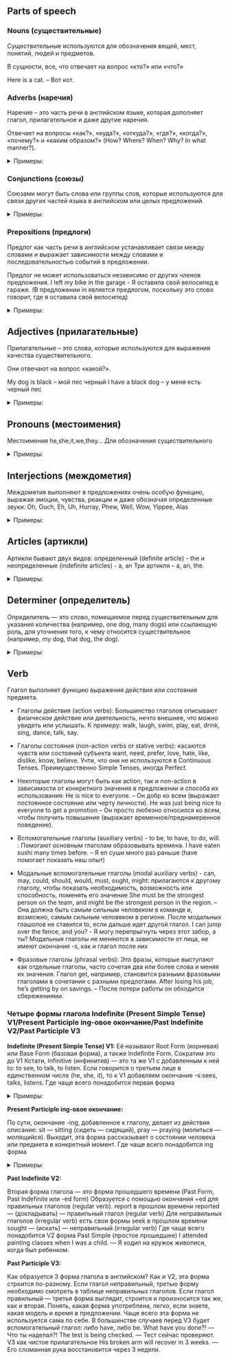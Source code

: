 ## Parts of speech


### Nouns (существительные)	

Существительные используются для обозначения вещей, мест, понятий, людей и предметов.

В сущности, все, что отвечает на вопрос «кто?» или «что?»

Here is a cat. – Вот кот.


### Adverbs (наречия)

Наречие – это часть речи в английском языке, которая дополняет глагол, прилагательное и даже другие наречия.

Отвечает на вопросы «как?», «куда?», «откуда?», «где?», «когда?», «почему?» и «каким образом?» (How? Where? When? Why? In what manner?).

<details>
<summary>Примеры:</summary>

    I entered the room quietly – Я тихо вошел в комнату

    - Времени (time adverbs) - now, then, today, tomorrow, tonight, yesterday, etc.:
    Говорят нам о том, когда именно что-то происходит
    I’d prefer to leave early. – Я предпочел бы уйти раньше.

    - Места (place adverbs) - behind, below, downward, everywhere, forward, etc.:
    Указывают на то, где именно что-то происходит или где что-то находится
    There was somebody standing nearby. – Рядом кто-то стоял.

    - Способа действия (manner adverbs):
    Такие наречия часто образуются от прилагательных с добавлением -ly: slowly, quickly, sadly, softly, etc.
    Рассказывают, как именно что-то происходит или делается.
    She spoke very loudly. We could all hear what she was saying. – Она говорила очень громко. Мы все слышали, что она сказала.

    - Степени (degree adverbs) - really, too, very, strongly, highly, incredibly, etc. :
    Выражают степени качеств, свойств, состояний, условий и отношений
    She was quite surprised they came. – Она была очень удивлена, что они пришли.

    - Частоты (frequency adverbs) - often, seldom, rarely, every now and then, hardly ever, sometimes, etc.:
    Употребляются в предложении для предоставления информации о периодичности
    Nick always plays tennis in the evening. – Ник всегда играет в теннис вечером.

    - Уверенности (adverbs of certainty) - definitely, probably maybe, certainly undoubtedly, clearly, etc.:
    Описывают, насколько мы уверены в чем-то
    Undoubtedly, he is the best player of all time. – Несомненно, он самый лучший игрок всех времен.

    - Связующие (linking adverbs) - then, however, etc.:
    Указывают на связь между двумя пунктами или предложениями (например, последовательность во времени, причина и следствие, контраст)
    We talked until the early hours and consequently I overslept the next morning – Мы разговаривали до раннего утра, и
    поэтому на следующее утро я проспал (результатом поздней ночи является то, что я заснул на следующее утро).
</details>

 
### Conjunctions (союзы)


Союзами могут быть слова или группы слов, которые используются для связи других частей языка в английском или целых предложений.

<details>
<summary>Примеры:</summary>

- Сочинительные союзы (coordinating conjunctions) - for, and, nor, but, or, yet, so:

Для связи элементов, которые грамматически равноправны: двух слов, двух словосочетаний или двух независимых предложений.


She usually studies in the library or at a cafe. – Обычно она занимается в библиотеке или кафе.

- Подчинительные союзы (subordinating conjunctions) - because, if, although, since, until, while:
Подчинительный союз используется для ввода зависимого, то есть подчинительного предложения.

I went to school without eating breakfast because I woke up late this morning. – Я пошел в школу, не позавтракав, потому что сегодня утром проснулся поздно.

- Парные союзы (correlative conjunctions) - either … or, neither … nor, not only … but also, both … and:
Такие союзы всегда идут в паре и используются для объединения грамматически равноправных элементов в предложении.
She planned to collect data by either using an online survey or conducting phone interviews. –
Она планировала собрать данные либо с помощью онлайн-опроса, либо через проведение телефонных интервью.
</details>


### Prepositions (предлоги)

Предлог как часть речи в английском устанавливает связи между словами и выражает зависимости между словами и последовательностью событий в предложении.

Предлог не может использоваться независимо от других членов предложения.
I left my bike in the garage - Я оставила свой велосипед в гараже. (В предложении in
является предлогом, поскольку это слово говорит, где я оставила свой велосипед)

<details>
<summary>Примеры:</summary>
- Предлоги времени (prepositions of time) - on, at, in, from, to, for, since, ago, before, till/until, by, etc.:
Показывают, когда что-нибудь происходит
We will meet on Friday. – Мы встретимся в пятницу.

- Предлоги места (prepositions of place) - beside, between, from, in front of, under, within, etc.:
Указывают на место или положение чего-либо
He was waiting in front of the office. – Он ждал перед офисом.

- Предлоги направления (prepositions of direction) - to, toward, etc. :
Используются для обозначения направления, в котором что-то двигается
When did Sylvia return from London? – Когда Сильвия вернулась из Лондона?

- Предлоги пространственного отношения (prepositions of spatial relationship) - across, against, among, etc.:
Обозначают движение объекта от источника к источнику

We spent the evening walking around the lake. – Мы провели вечер, ходя вокруг озера.

- фразы с предлогами (prepositional phrase) - for a change, at once, with the help of, etc.:
сочетание предлога и существительного

The medicines you asked for are out of stock. – Лекарств, о которых вы спрашивали, нет в наличии.
</details>


## Adjectives (прилагательные)


Прилагательные – это слова, которые используются для выражения качества существительного.

Они отвечают на вопрос «какой?».

My dog is black – мой пес черный
I have a black dog – у меня есть черный пес

<details>
<summary>Примеры:</summary>
- Качественные прилагательные (qualitative adjectives) имеют степени сравнения:
Positive Forms (положительная), Comparative Forms(сравнительная) and Superlative Forms(превосходная степень)
slow (медленный) -> slower (медленнее) -> slowest (самый медленный).
Описывают качественные характеристики существ: funny, dark, fair, silky, long.

- Количественные прилагательные (numeral adjectives)
Заменяют существительное, указывая на количество или численность.
Это может быть численное значение или порядковый номер, например:
much, first, one, small, few, some, any, whole, little, all, several, two, ten, twenty, seventh, etc.
I have sufficient money for shopping. – У меня достаточно денег на покупки.

- Притяжательные прилагательные (possessive adjectives)
чтобы обозначить владение чем-либо.
К примеру: my, your, his, her, their, its, whose, etc.
My mother is a doctor. – Моя мама врач.

- Вопросительные прилагательные(interrogative adjectives)
для замены существительного или местоимения путем постановки вопроса.
А именно: whose, what and which.
Whose superpowers would you most like to have? – Чьи сверхспособности вы хотели бы иметь больше всего?

- Указательные прилагательные(demonstrative adjectives)
для описания положения предмета в пространстве или времени.
This, that, these и those являются указательными прилагательными.
I remember that day like it was yesterday – Я помню тот день, как будто это было вчера

- Сложные прилагательные (compound adjectives)
Состоят из двух или более прилагательных, сочетающихся вместе.
curly-haired (кудрявый), dissent-minded (инакомыслящий), happy-go-lucky (беззаботный) и т.д.
We live in one of the highest-taxed states in the country. – Мы живем в одном из самых налогооблагаемых штатов страны.
</details>


## Pronouns (местоимения)


Местоимения he,she,it,we,they... Для обозначения существительного

<details>
<summary>Примеры:</summary>
- Личные (personal): I, you, we, they, he, she, it.
We looked for seashells at the beach. – Мы искали ракушки на пляже.

- Притяжательные (possessive): mine, yours, ours, theirs, his, hers, its.
The white car is mine. – Белая машина моя.

- Возвратные (reflexive): myself, yourself, yourselves, herself, himself, itself, themselves, ourselves.
He injured himself playing football. – Он тривмировал себя во время игры в футбол.

- Указательные (demonstrative): this, that, those, these.
This is a new computer. – Это новый компьютер.

- Вопросительные (interrogative): who, what, which, whose, whom.
What did he say to you? – Что он сказал тебе?

- Определительные (defining): every, all, each, everybody, everyone, both, either, other, another, anybody.
Everyone was shocked by the sudden announcement. – Все были в шоке от внезапного заявления.

- Неопределенные и отрицательные (indefinite and negative): some, any, no, none, one, many, much, little, few, neither, nobody, nothing, somebody, someone, something.
None of us knows the answer. – Никто из нас не знает ответа.

- Взаимные (reciprocal): each other, one another.
The members of the board congratulated one another on a successful quarter. – Члены правления поздравили друг друга с успешным кварталом.
</details>


## Interjections (междометия)

Междометия выполняют в предложениях очень особую функцию, выражая эмоции, чувства, реакции и даже обозначая определенные звуки: Oh, Ouch, Eh, Uh, Hurray, Phew, Well, Wow, Yippee, Alas

<details>
<summary>Примеры:</summary>
Yippee! Tomorrow is a holiday. - Ура! Завтра праздник.
Eh! I didn’t quite get it. Can you please repeat it? - Эээ! Я не совсем понял. Вы можете повторить это?
Wow! Your new bike is amazing. - Ого! Твой новый велосипед потрясающий.!
Well, what you just did was wonderful. - Что ж, то, что ты только что сделал, было великолепно.
Uh! I don’t think I want to be a part of this. - Ой! Я не думаю, что хочу быть частью этого.
Phew! That was an extremely long presentation. - Фух! Это была очень длинная презентация.
Ouch! You stepped on my toes. - Ой! Ты наступил мне на пальцы.
Hurray! We finally cleared the test. - Ура! Наконец-то мы сдали тест.
Hey! Look out for the car. - Эй! Следите за машиной.
Alas! That was so unfortunate. - К несчастью! Это было так досадно.
</details>


## Articles (артикли)

Артикли бывают двух видов: определенный (definite article) - the и неопределенные (indefinite articles) - a, an
Три артикля – a, an, the.

<details>
<summary>Примеры:</summary>
- Определенный артикль the
Используется для обозначения чего-либо конкретного, выделенного или уникального.
The также ставится перед существительными во множественном числе и для обозначения высшей степени сравнения.
Кроме того, его можно использовать перед сборными существительными, национальностями, музыкальными инструментами, учреждениями и титулами, названиями.

The Sun sets in the west. – Солнце садится на западе. (Солнце и запад – уникальны в своем роде)
I took a dog from a shelter. The dog turned out to be very kind. – Я взяла собаку из приюта. Пес оказался очень хорошим.
(перед вторым упоминанием о собаке ставим the, ведь речь идет о конкретной собаке)
Have you ever played the guitar? – Ты когда-нибудь играл на гитаре? (гитара – музыкальный инструмент)

- Неопределенные артикли a, an
Используются для обозначения предметов или лиц, которые упоминаются впервые и не являются уникальными.
Артикль an употребляется перед существительным в единственном числе, начинающимся с гласного звука.
Артикль a – перед существительным в единственном числе, начинающимся с согласного звука.

My father is a doctor. – Мой отец врач. (первое упоминание
о профессии, к тому же папа – не единственный врач в мире)
I have always dreamed of a small house. – Я всегда мечтала о маленьком доме.
(подразумевается просто воображаемый дом, а не какой-то конкретный)
</details>


## Determiner (определитель)

Определитель — это слово, помещаемое перед существительным для указания количества (например, one dog, many dogs)
или ссылающую роль, для уточнения того, к чему относится существительное (например, my dog, that dog, the dog).

<details>
<summary>Примеры:</summary>
Все определители могут быть классифицированы как один из следующих:
- Article (a/an, the)
Where’s the newspaper? - Где газета? (ссылающийся)
It’s on the sofa. - Она на диване.
Have you seen my MP3 player anywhere?. - Ты где-нибудь видел мой MP3-плеер? (ссылающийся)
Yes. It’s on the kitchen table. -Да. Он на кухонном столе.

- Указательное местоимение this, that, these, those

- Притяжательный падеж my, your, his, her, its, our, their

- many, much, more, most, some
Five people were arrested during an anti-war demonstration in London today. - Пять человек были арестованы сегодня во время антивоенной демонстрации в Лондоне. (количество) There are some letters here for you. - Здесь для вас несколько писем. (количество)
</details>

## Verb

Глагол выполняет функцию выражения действия или состояния предмета.


- Глаголы действия (action verbs):
Большинство глаголов описывают физическое действие или деятельность, нечто внешнее, что можно увидеть или услышать.
К примеру: walk, laugh, swim, play, eat, drink, sing, dance, talk, say.

- Глаголы состояния (non-action verbs or stative verbs): касаются чувств или состояний субъекта
want, need, prefer, love, hate, like, dislike, know, believe.
Учти, что они не используются в Continuous Tenses. Преимущественно Simple Tenses, иногда Perfect.

- Некоторые глаголы могут быть как action, так и non-action в зависимости от конкретного значения в предложении и способа их использования:
He is nice to everyone. – Он добр ко всем (выражает постоянное состояние или черту личности).
He was just being nice to everyone to get a promotion – Он просто любезно относился ко всем, чтобы
получить повышение (выражает временное/преднамеренное поведение).

- Вспомогательные глаголы (auxiliary verbs) - to be, to have, to do, will. :
Помогают основным глаголам образовывать времена.
I have eaten sushi many times before. – Я ел суши много раз раньше (have помогает показать наш опыт)

- Модальные вспомогательные глаголы (modal auxiliary verbs) - can, may, could, should, would, must, ought, might:
прилагаются к другому глаголу, чтобы показать необходимость, возможность или способность, поменять его значение
She must be the strongest person on the team, and might be the strongest person in the region. –
Она должна быть самым сильным человеком в команде и, возможно, самым сильным человеком в регионе.
После модальных глашолов не ставится to, если дальше идет другой глагол.
I can jump over the fence, and you? - Я могу перепрыгнуть через этот забор, а ты?
Модальные глаголы не меняются в зависимости от лица, не имеют окончания -s, как и глагол после них

- Фразовые глаголы (phrasal verbs):
Это фразы, которые выступают как отдельные глаголы, часто сочетая два или более слова и меняя их значения.
Глагол get, например, становится разными фразовыми глаголами в сочетании с разными предлогами.
After losing his job, he’s getting by on savings. – После потери работы он обходится сбережениями.


### Четыре формы глагола Indefinite (Present Simple Tense) V1/Present Participle ing-овое окончание/Past Indefinite V2/Past Participle V3

**Indefinite (Present Simple Tense) V1:**
Её называют Root Form (корневая) или Base Form (базовая форма), а также Indefinite Form. Сократим это до V1
Кстати, Infinitive (инфинитив) — это та же V1 с добавленным к ней to: to see, to talk, to listen.
Если говорится о третьем лице в единственном числе (he, she, it), то к V1 добавляем окончание -s:sees, talks, listens.
Где чаще всего понадобится первая форма

<details>
<summary>Примеры:</summary>
- Present Simple (Простое настоящее время):
I walk downtown every Monday. – Я гуляю в центре каждый понедельник.

- После других глаголов:
Когда два глагола взаимосвязаны смыслом (хочу спать, начинаю есть, пытаюсь больше ходить), второй глагол используется в Infinitive, то есть to + root form:
He tries to be a good father. – Он пытается быть хорошим отцом.
We wanted to see him off, but he refused. – Мы хотели его провести, но он отказался.
I will have to come there again. – Мне придется прийти туда снова.

- Принеси-подай:
Это называется Imperative Mood.
Buy some milk at the shop. – Купи немного молока в магазине.
Bring me that money, Jackie. – Принеси мне те деньги, Джеки.
Cover me! – Прикрой меня!
Watch out! – Берегись!

- Построение других времен:
Base Form используется для построения вопросов и отрицаний прошедшего времени, для образования будущего времени (will + v1):
Did you do the task? – Ты сделал задание?
I didn’t recognize him. – Я его не узнал.
Yeah, I will come for sure. – Да, точно приеду
</details>

**Present Participle ing-овое окончание:**

По сути, окончание -ing, добавленное к глаголу, делает из действия описание: sit — sitting (сидеть — сидящий), pray — praying (молиться — молящийся).
Выходит, эта форма рассказывает о состоянии человека или предмета в конкретный момент. Где чаще всего понадобится ing форма

<details>
<summary>Примеры:</summary>
- Времена Continuous:
Continuous — «продолжительный». Времена этой группы говорят о том, что человек в середине процесса.
Present Continious (настоящее продолжительное): действие совершается прямо сейчас; в данный период времени что-то происходит, но ожидается, что это изменится
I am making a report. – Я делаю отчет.
Past Continiuos (прошедшее продолжительное). Действие происходило в определенный момент или период в прошлом и уже завершилось
I was already sleeping at 11 PM and I couldn’t hear the ringtone. – Я уже спал в 11 вечера и не слышал звонок.
Future Continuous (будущее продолжительное). Человек в известном будущем (определенный момент или целый период) будет в середине процесса.
Will we be waiting for you the whole day? – Мы целый день тебя ждать будем?
Есть ряд слов, которые не ставятся в форму -ing в продолжительных временах. По большей части, это глаголы, которые говорят о чувствах (эмоциональных и физических), формах мышления, состояниях.
Самые употребляемые из них: like ((мне) нравится), love (любить), prefer (предпочитать), want (хотеть), feel (чувствовать), smell (пахнуть), see (видеть), taste (быть на вкус), hear (слышать), agree (соглашаться), mean (иметь в виду, значить), promise (обещать), understand (понимать), believe (верить), remember (помнить), know (знать), need (нуждаться, нужно), think (в значении считать, верить, иметь мнение).

- Описание:
Present Participle можно использовать как прилагательное, то есть описывать людей или предметы с помощью этой формы.
I saw a crying girl – Я увидел плачущую девушку

- Я видел, как…:
I saw Mike walking his dog yesterday. – Я видел, как Майк выгуливал собаку вчера.

- Gerund:
Комбинация глагола и -ing также может создать из действия существительное и меняет вопрос к этому слову с что делать на что.
Это называется Gerund (герундий), его путают с Present Participle (который по природе как прилагательное).
run — running (бегать — бег), wash up — washing up (мыть посуду — мытье посуды)
Acting is better than thinking. — Действовать лучше, чем раздумывать.
I adore having parties! — Обожаю устраивать вечеринки!
</details>


**Past Indefinite V2:**

Вторая форма глагола — это форма прошедшего времени (Past Form, Past Indefinite или -ed form)
Образуется с помощью окончания +ed для правильных глаголов (regular verb).
report в прошлом времени reported — (докладывать) — правильный глагол (regular verb)
Для неправильных глаголов (irregular verb) есть свои формы seek в прошлом времени sought — (искать) — неправильный (irregular verb)
Где чаще всего понадобится V2 форма
Past Simple (простое прошедшее)
I attended painting classes when I was a child. — Я ходил на кружок живописи, когда был ребенком.


**Past Participle V3:**

Как образуется 3 форма глагола в английском? Как и V2, эта форма строится по-разному.
Если глагол неправильный, третью форму необходимо смотреть в таблице неправильных глаголов.
Если глагол правильный — третья форма выглядит, строится и произносится так же, как и вторая.
Понять, какая форма употреблена, легко, если знаете, какая модель и время в предложении.
Чаще всего эта форма не используется сама по себе. В большинстве случаев перед V3 будет вспомогательный глагол: либо have, либо be.
What have you done?! — Что ты наделал?!
The test is being checked. — Тест сейчас проверяют.
V3 как чистое прилагательное
His broken arm will recover in 3 weeks. — Его сломанная рука восстановится через 3 недели.























